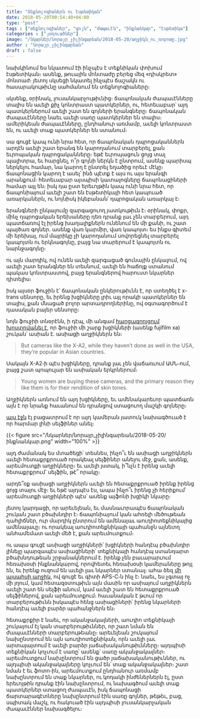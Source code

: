```yaml
---
title: "Տեքնոլոգիաներն ու էսթետիկան"
date: 2018-05-20T00:54:40+04:00
type: "post"
tags : ["տեքնոլոգիաներ", "գոյն", "ժապաւէն", "ինքնանկար", "էսթետիկա"]
categories : ["յօդուածներ"]
image: "/նկարներ/նորայր_չիլինգարեան/2018-05-20/աղջիկն_ու_ռոբոտը.jpg"
author : "նորայր_չիլինգարեան"
draft : false
---
```


նախկինում ես նկատում էի ինչպէս է տեքնիկան փոխում էսթետիկան։ ասենք, թուային մոնտաժը բերեց մեզ «դիսկրետ» մոնտաժ։
յետոյ սկսեցի նկատել ինչպէս ճաշակն ու հասարակութիւնը սահմանում են տեքնոլոգիաները։

սկսենք, օրինակ, լուսանկարչութիւնից։ ճապոնական ժապաւէնները տալիս են աւելի քիչ կոնտրաստ պատկերներ, ու, հետեւաբար՝ այդ պատկերներում աւելի շատ են գոյների երանգները։ ճապոնական ժապաւէնները նաեւ աւելի սառը պատկերներ են տալիս։ ամերիկեան ժապաւէնները, ընդհանուր առմամբ, աւելի կոնտրաստ են, ու աւելի տաք պատկերներ են ստանում։

սա գուցէ կապ ունի նրա հետ, որ ճապոնական դպրոցականներն արդէն աւելի շատ երանգ են կարողանում տարբերել, քան եւրոպական դպրոցականները։ եթէ եւրոպացուն ցոյց տալ պալիտրա, եւ հարցնել, ո՞ր գոյնի ներկն է ընտրում, ասենք պարիսպ ներկելու համար, նա կարող է ընտրել եղածից որեւէ մէկը։ ճապոնացին կարող է ասել՝ ինձ պէտք է այս ու այս երանգի արանքում։ հետեւաբար այսպիսի կատալոգները ճապոնացիների համար այլ են։ իսկ դա ըստ երեւոյթին կապ ունի նրա հետ, որ ճապոնիայում աւելի շատ են էսթետիկայի հետ կապուած առարկաներն, ու նոյնիսկ իկեբանան՝ դպրոցական առարկայ է։

երանգների ընկալումը զարգացուող յատկութիւն է։ օրինակ, փոքր, մինչ դպրոցական երեխաները դեռ դրանք լաւ չեն տարբերում, այդ պատճառով էլ իրենց խաղալիքներն ունենում են մի քանի, ու շատ պայծառ գոյներ․ ասենք վառ կարմիր, վառ կապոյտ։ ես ինքս գիտեմ մի երեխայ, ում մայրիկը չի կարողանում սովորեցնել տարբերել կապոյտն ու երկնագոյնը, բայց նա տարերում է կապոյտն ու նարնջագոյնը։

ու այն մարդիկ, ով ունեն աւելի զարգացած գունային ընկալում, ով աւելի շատ երանգներ են տեսնում, աւելի են հաճոյք ստանում պակաս կոնտրաստով, բայց երանգներով հարուստ նկարներ դիտելիս։

իսկ այսօր ֆուջին է՝ ճապոնական ընկերութիւնն է, որ ստեղծել է x-trans սենսորը, եւ իրենց խցիկները լրիւ այլ որակի պատկերներ են տալիս, քան մնացած բոլոր արտադրողներինը, ով օգտագործում է դասական բայեր սենսորը։

նոյն ֆուջիի տնօրէնն, ի դէպ, մի անգամ [հարցազրոյցում խոստովանել է](https://www.dpreview.com/interviews/6258617860/fujifilm-interview-jan-2016), որ ֆուջիի մի շարք խցիկների (ասենք fujifilm xa) շուկան՝ ասիան է․ ասիացի աղջիկներն են։

>But cameras like the X-A2, while they haven’t done as well in the USA, they’re popular in Asian countries.

Սակայն X-A2֊ի պէս խցիկները, դրանք լաւ չեն վաճառւում ԱՄՆ֊ում, բայց շատ պոպուլար են ասիական երկրներում։

>Young women are buying these cameras, and the primary reason they like them is for their rendition of skin tones.

Աղջիկներն առնում են այդ խցիկները, եւ ամենակարեւոր պատճառն այն է որ նրանք հաւանում են դրանցով ստացուող մաշկի գոյները։

[այս էջն](http://www.fujifilm.com/products/digital_cameras/x/fujifilm_x_a2/) էլ բացատրում է որ այդ կամերան յատուկ նախագծուած է որ հարմար լինի սելֆիներ անել։

{{< figure src="/նկարներ/նորայր_չիլինգարեան/2018-05-20/ինքնանկար.png" width="100%" >}}

այդ ժամանակ ես մտածեցի՝ տեսնես, ինչո՞ւ են ասիացի աղջիկներն աւելի հետաքրքրուած որակեալ սելֆիներ անելու մէջ, քան, ասենք, արեւմուտքի աղջիկները։ եւ աւելի յստակ, ի՞նչն է իրենց աւելի հետաքրքրում՝ սելֆին, թէ՞ որակը։

արդե՞օք ասիացի աղջիկներն աւելի են հետաքրքրուած իրենք իրենց ցոյց տալու մէջ։ եւ եթէ այդպէս էս, ապա ինչո՞ւ իրենց չի հերիքում՝ արեւմուտքի աղջիկների պէս՝ ասենք այֆոնի խցիկի նկարը։

յետոյ կարդացի, որ արեւելեան, եւ մասնաւորապէս ճապոնական շուկան շատ բծախնդիր է։ ճապոնիայում կան ահռելի մեծութեան դահլիճներ, ուր մարդիկ ընտրում են ամենալաւ աուդիոտեքնիկայից ամենալաւը։ ու որակեալ աուդիոտեքնիկայի պահանջն այնետղ անհամեմատ աւելի մեծ է, քան արեւմուտքում։

ու ապա գուցէ ասիացի աղջիկների՝ խցիկների հանդէպ բծախնդիր լինելը պարզապէս ասիացիների՝ տեքնիկայի հանդէպ ստանդարտ բծախնդութեան շրջանակներում է․ իրենք չեն բաւարարւում հեռախօսի ինքնանկարով, որովհետեւ հեռախօսի կամերաները թոյլ են, եւ իրենք ուզում են աւելի լաւ նկարներ ստանալ։ ահա ձեզ [մի այսպիսի աղջիկ](http://www.thebgirlworld.com/2016/11/fujifilm-x-a3-malaysia.html), ով գուցէ եւ գիտի APS-C֊ն ինչ է։ նաեւ, ես չգտայ ոչ մի յղում, կամ հետազօտութիւն այն մասին որ ասիայում աղջիկներն աւելի շատ են սելֆի անում, կամ աւելի շատ են հետաքրքրուած սելֆիներով, քան արեւմուտքում։ հաւանական է թւում որ տարբերութիւնն իսկապէս հենց ասիացիների՝ իրենց նկարների հանդէպ աւելի բարձր պահանջներն են։

հետաքրքիր է նաեւ, որ ականջակալների, աուդիո տեքնիկայի շուկայում էլ կան տարբերութիւններ, որ շատ նման են ժապաւէնների տարբերութեանը։ արեւելեան շուկայում նախընտրում են այն աուդիոտեքնիկան, որն աւելի լաւ արտայայտում է աւելի բարձր յաճախականութիւնները։ այդպիսի տեքնիկան կոչւում է սառը՝ ասենք՝ սառը ականջակալներ։ արեւմուտքում նախընտրում են ցածր յաճախականութիւններ, ու այդպիսի ականջակալները կոչւում են՝ տաք ականջակալներ։ շատ նման է եւ ֆոտո֊ին, արեւմուտքում ընդհանուր առմամբ նախընտրում են տաք նկարներ, ու կոդակի ինժեներներն էլ, ըստ երեւոյթին դրանք էին նախընտրում, ու նախագծում աւելի տաք պատկերներ ստացող ժապաւէն, իսկ ճապոնացի ճարտարագէտները նախընտրում էին սառը գոյներ, թեթեւ, բաց, սպիտակ մաշկ, ու հակուած էին այդպիսի լուսանկարչական ժապաւէններ նախագծելու։
